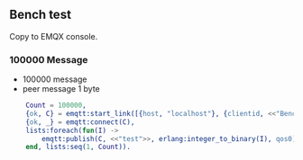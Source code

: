 ## Bench test
Copy to EMQX console.
### 100000 Message
- 100000 message
- peer message 1 byte

```erlang
    Count = 100000,
    {ok, C} = emqtt:start_link([{host, "localhost"}, {clientid, <<"BenchX">>}]),
    {ok, _} = emqtt:connect(C),
    lists:foreach(fun(I) ->
        emqtt:publish(C, <<"test">>, erlang:integer_to_binary(I), qos0)
    end, lists:seq(1, Count)).
```